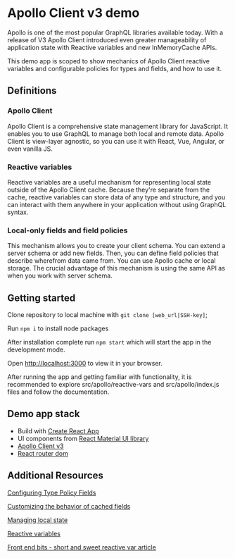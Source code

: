 # Apollo Client v3 demo

Apollo is one of the most popular GraphQL libraries available today. With a release of V3 Apollo Client introduced even greater manageability of application state with Reactive variables and new InMemoryCache APIs.

This demo app is scoped to show mechanics of Apollo Client reactive variables and configurable policies for types and fields, and how to use it.

## Definitions

### Apollo Client

Apollo Client is a comprehensive state management library for JavaScript. It enables you to use GraphQL to manage both local and remote data. Apollo Client is view-layer agnostic, so you can use it with React, Vue, Angular, or even vanilla JS.

### Reactive variables

Reactive variables are a useful mechanism for representing local state outside of the Apollo Client cache. Because they're separate from the cache, reactive variables can store data of any type and structure, and you can interact with them anywhere in your application without using GraphQL syntax.

### Local-only fields and field policies

This mechanism allows you to create your client schema. You can extend a server schema or add new fields.
Then, you can define field policies that describe wherefrom data came from. You can use Apollo cache or local storage.
The crucial advantage of this mechanism is using the same API as when you work with server schema.

## Getting started

Clone repository to local machine with `git clone [web_url|SSH-key]`;

Run `npm i` to install node packages

After installation complete run `npm start` which will start the app in the development mode.

Open [http://localhost:3000](http://localhost:3000) to view it in your browser.

After running the app and getting familiar with functionality, it is recommended to explore src/apollo/reactive-vars and src/apollo/index.js files and follow the documentation.

## Demo app stack

- Build with [Create React App](https://github.com/facebook/create-react-app)
- UI components from [React Material UI library](https://mui.com/)
- [Apollo Client v3](https://www.apollographql.com/docs/)
- [React router dom](https://github.com/remix-run/react-router/blob/main/docs/getting-started/tutorial.md)

## Additional Resources

[Configuring Type Policy Fields](https://www.apollographql.com/docs/react/caching/cache-configuration/#typepolicy-fields)

[Customizing the behavior of cached fields](https://www.apollographql.com/docs/react/caching/cache-field-behavior/)

[Managing local state](https://www.apollographql.com/docs/react/local-state/local-state-management/)

[Reactive variables](https://www.apollographql.com/docs/react/local-state/reactive-variables/)

[Front end bits - short and sweet reactive var article](https://rares.uk/apollo-reactive-vars/)
